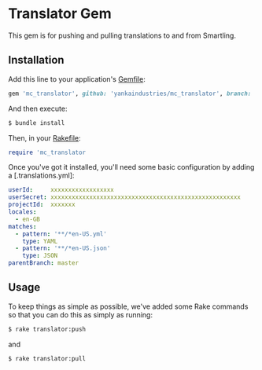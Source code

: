 # Translator Gem

This gem is for pushing and pulling translations to and from Smartling.

## Installation

Add this line to your application's [Gemfile](https://github.com/yankaindustries/masterclass/blob/i18n/mc_translator/Gemfile#L188):

```ruby
gem 'mc_translator', github: 'yankaindustries/mc_translator', branch: 'main', require: 'smartling'
```

And then execute:

```zsh
$ bundle install
```

Then, in your [Rakefile](https://github.com/yankaindustries/masterclass/blob/i18n/mc_translator/Rakefile#L8):

```rb
require 'mc_translator
```

Once you've got it installed, you'll need some basic configuration by adding a [.translations.yml]:

```yaml
userId:     xxxxxxxxxxxxxxxxxx
userSecret: xxxxxxxxxxxxxxxxxxxxxxxxxxxxxxxxxxxxxxxxxxxxxxxxxxxxxx
projectId:  xxxxxxx
locales:
  - en-GB
matches:
  - pattern: '**/*en-US.yml'
    type: YAML
  - pattern: '**/*en-US.json'
    type: JSON
parentBranch: master
```

## Usage

To keep things as simple as possible, we've added some Rake commands so that you can do this as simply as running:

```zsh
$ rake translator:push
```

and 

```zsh
$ rake translator:pull
```
